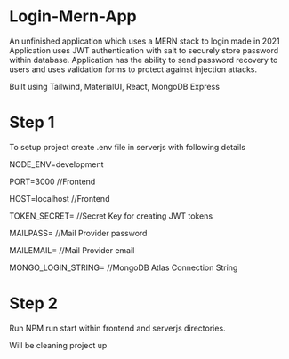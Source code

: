 # Login-Mern-App
An unfinished application which uses a MERN stack to login made in 2021 
Application uses JWT authentication with salt to securely store password within database.
Application has the ability to send password recovery to users and uses validation forms to protect against injection attacks.

Built using Tailwind, MaterialUI, React, MongoDB Express

# Step 1

To setup project create .env file in serverjs with following details

NODE_ENV=development

PORT=3000      //Frontend

HOST=localhost //Frontend

TOKEN_SECRET=  //Secret Key for creating JWT tokens

MAILPASS= //Mail Provider password

MAILEMAIL= //Mail Provider email

MONGO_LOGIN_STRING= //MongoDB Atlas Connection String


# Step 2
Run NPM run start within frontend and serverjs directories.


Will be cleaning project up
